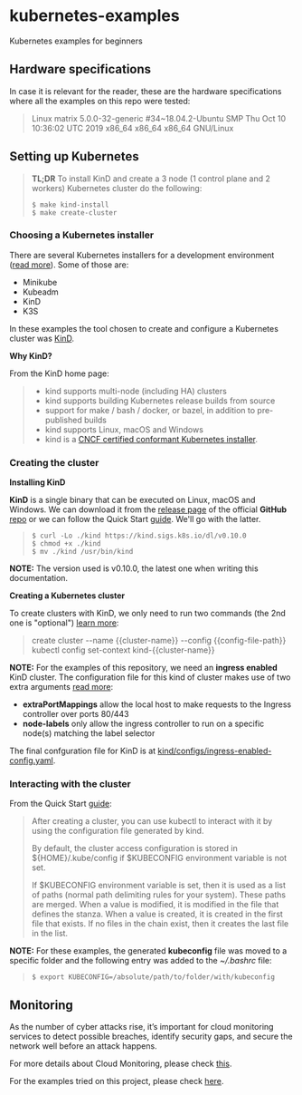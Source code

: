 # kubernetes-examples
Kubernetes examples for beginners

## Hardware specifications

In case it is relevant for the reader, these are the hardware specifications where all the examples on this repo were tested:

> Linux matrix 5.0.0-32-generic #34~18.04.2-Ubuntu SMP Thu Oct 10 10:36:02 UTC 2019 x86_64 x86_64 x86_64 GNU/Linux

## Setting up Kubernetes

> **TL;DR** To install KinD and create a 3 node (1 control plane and 2 workers) Kubernetes cluster do the following:
>
> ```console
> $ make kind-install
> $ make create-cluster
> ```

### Choosing a Kubernetes installer

There are several Kubernetes installers for a development environment ([read more](https://www.padok.fr/en/blog/minikube-kubeadm-kind-k3s)). Some of those are:
* Minikube
* Kubeadm
* KinD
* K3S

In these examples the tool chosen to create and configure a Kubernetes cluster was [KinD](https://kind.sigs.k8s.io/).

**Why KinD?**

From the KinD home page:
> * kind supports multi-node (including HA) clusters
> * kind supports building Kubernetes release builds from source
> * support for make / bash / docker, or bazel, in addition to pre-published builds
> * kind supports Linux, macOS and Windows
> * kind is a [CNCF certified conformant Kubernetes installer](https://landscape.cncf.io/?selected=kind).

### Creating the cluster

**Installing KinD**

**KinD** is a single binary that can be executed on Linux, macOS and Windows. We can download it from the [release page](https://github.com/kubernetes-sigs/kind/releases/) of the official **GitHub** [repo](https://github.com/kubernetes-sigs/kind) or we can follow the Quick Start [guide](https://kind.sigs.k8s.io/docs/user/quick-start#installation). We'll go with the latter.

> ```console
> $ curl -Lo ./kind https://kind.sigs.k8s.io/dl/v0.10.0
> $ chmod +x ./kind
> $ mv ./kind /usr/bin/kind
> ```

**NOTE:** The version used is v0.10.0, the latest one when writing this documentation.

**Creating a Kubernetes cluster**

To create clusters with KinD, we only need to run two commands (the 2nd one is "optional") [learn more](https://kind.sigs.k8s.io/docs/user/quick-start#creating-a-cluster):
> create cluster --name {{cluster-name}} --config {{config-file-path}}
> kubectl config set-context kind-{{cluster-name}}

**NOTE:** For the examples of this repository, we need an **ingress enabled** KinD cluster. The configuration file for this kind of cluster makes use of two extra arguments [read more](https://kind.sigs.k8s.io/docs/user/ingress/#create-cluster):
* **extraPortMappings** allow the local host to make requests to the Ingress controller over ports 80/443
* **node-labels** only allow the ingress controller to run on a specific node(s) matching the label selector

The final confguration file for KinD is at [kind/configs/ingress-enabled-config.yaml](kind/configs/ingress-enabled-config.yaml).

### Interacting with the cluster

From the Quick Start [guide](https://kind.sigs.k8s.io/docs/user/quick-start/#interacting-with-your-cluster):

> After creating a cluster, you can use kubectl to interact with it by using the configuration file generated by kind.
>
> By default, the cluster access configuration is stored in ${HOME}/.kube/config if $KUBECONFIG environment variable is not set.
>
> If $KUBECONFIG environment variable is set, then it is used as a list of paths (normal path delimiting rules for your system). These paths are merged. When a value is modified, it is modified in the file that defines the stanza. When a value is created, it is created in the first file that exists. If no files in the chain exist, then it creates the last file in the list.

**NOTE:** For these examples, the generated **kubeconfig** file was moved to a specific folder and the following entry was added to the *~/.bashrc* file:

> ```console
> $ export KUBECONFIG=/absolute/path/to/folder/with/kubeconfig
> ```

## Monitoring

As the number of cyber attacks rise, it’s important for cloud monitoring services to detect possible breaches, identify security gaps, and secure the network well before an attack happens.

For more details about Cloud Monitoring, please check [this](https://www.nutanix.com/info/cloud-monitoring).

For the examples tried on this project, please check [here](monitoring/README.md).
